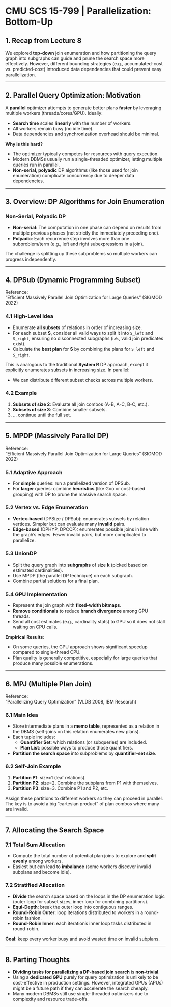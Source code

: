 # CMU SCS 15-799 | Parallelization: Bottom-Up

## 1. Recap from Lecture 8

We explored **top-down** join enumeration and how partitioning the query graph into subgraphs can guide and prune the search space more effectively. However, different bounding strategies (e.g., accumulated-cost vs. predicted-cost) introduced data dependencies that could prevent easy parallelization.

---

## 2. Parallel Query Optimization: Motivation

A **parallel** optimizer attempts to generate better plans **faster** by leveraging multiple workers (threads/cores/GPU). Ideally:
- **Search time** scales **linearly** with the number of workers.
- All workers remain busy (no idle time).
- Data dependencies and synchronization overhead should be minimal.

**Why is this hard?**  
- The optimizer typically competes for resources with query execution.  
- Modern DBMSs usually run a single-threaded optimizer, letting multiple queries run in parallel.  
- **Non-serial, polyadic** DP algorithms (like those used for join enumeration) complicate concurrency due to deeper data dependencies.

---

## 3. Overview: DP Algorithms for Join Enumeration

### Non-Serial, Polyadic DP
- **Non-serial**: The computation in one phase can depend on results from multiple previous phases (not strictly the immediately preceding one).  
- **Polyadic**: Each recurrence step involves more than one subproblem/term (e.g., left and right subexpressions in a join).

The challenge is splitting up these subproblems so multiple workers can progress independently.

---

## 4. DPSub (Dynamic Programming Subset)

Reference:  
“Efficient Massively Parallel Join Optimization for Large Queries” (SIGMOD 2022)

### 4.1 High-Level Idea
- Enumerate **all subsets** of relations in order of increasing size.
- For each subset **S**, consider all valid ways to split it into `S_left` and `S_right`, ensuring no disconnected subgraphs (i.e., valid join predicates exist).
- Calculate the **best plan** for **S** by combining the plans for `S_left` and `S_right`.

This is analogous to the traditional **System R** DP approach, except it explicitly enumerates subsets in increasing size. In parallel:
- We can distribute different subset checks across multiple workers.

### 4.2 Example
1. **Subsets of size 2**: Evaluate all join combos (A-B, A-C, B-C, etc.).  
2. **Subsets of size 3**: Combine smaller subsets.  
3. … continue until the full set.

---

## 5. MPDP (Massively Parallel DP)

Reference:  
“Efficient Massively Parallel Join Optimization for Large Queries” (SIGMOD 2022)

### 5.1 Adaptive Approach
- For **simple** queries: run a parallelized version of DPSub.  
- For **larger** queries: combine **heuristics** (like Goo or cost-based grouping) with DP to prune the massive search space.

### 5.2 Vertex vs. Edge Enumeration
- **Vertex-based** (DPSize / DPSub): enumerates subsets by relation vertices. Simpler but can evaluate many **invalid** pairs.  
- **Edge-based** (DPHYP, DPCCP): enumerates possible joins in line with the graph’s edges. Fewer invalid pairs, but more complicated to parallelize.

### 5.3 UnionDP
- Split the query graph into **subgraphs** of size **k** (picked based on estimated cardinalities).  
- Use MPDP (the parallel DP technique) on each subgraph.  
- Combine partial solutions for a final plan.

### 5.4 GPU Implementation
- Represent the join graph with **fixed-width bitmaps**.  
- **Remove conditionals** to reduce **branch divergence** among GPU threads.  
- Send all cost estimates (e.g., cardinality stats) to GPU so it does not stall waiting on CPU calls.

**Empirical Results**:
- On some queries, the GPU approach shows significant speedup compared to single-thread CPU.  
- Plan quality is generally competitive, especially for large queries that produce many possible enumerations.

---

## 6. MPJ (Multiple Plan Join)

Reference:  
“Parallelizing Query Optimization” (VLDB 2008, IBM Research)

### 6.1 Main Idea
- Store intermediate plans in a **memo table**, represented as a relation in the DBMS (self-joins on this relation enumerates new plans).  
- Each tuple includes:
  - **Quantifier Set**: which relations (or subqueries) are included.
  - **Plan List**: possible ways to produce those quantifiers.
- **Partition the search space** into subproblems by **quantifier-set size**.

### 6.2 Self-Join Example
1. **Partition P1**: size=1 (leaf relations).  
2. **Partition P2**: size=2. Combine the subplans from P1 with themselves.  
3. **Partition P3**: size=3. Combine P1 and P2, etc.  

Assign these partitions to different workers so they can proceed in parallel. The key is to avoid a big “cartesian product” of plan combos where many are invalid.

---

## 7. Allocating the Search Space

### 7.1 Total Sum Allocation
- Compute the total number of potential plan joins to explore and **split evenly** among workers.  
- Easiest but can lead to **imbalance** (some workers discover invalid subplans and become idle).

### 7.2 Stratified Allocation
- **Divide** the search space based on the loops in the DP enumeration logic (outer loop for subset sizes, inner loop for combining partitions).  
- **Equi-Depth**: break the outer loop into contiguous ranges.  
- **Round-Robin Outer**: loop iterations distributed to workers in a round-robin fashion.  
- **Round-Robin Inner**: each iteration’s inner loop tasks distributed in round-robin.

**Goal**: keep every worker busy and avoid wasted time on invalid subplans.

---

## 8. Parting Thoughts

- **Dividing tasks for parallelizing a DP-based join search** is **non-trivial**.  
- Using a **dedicated GPU** purely for query optimization is unlikely to be cost-effective in production settings. However, integrated GPUs (APUs) might be a future path if they can accelerate the search cheaply.  
- Many modern DBMSs still use single-threaded optimizers due to complexity and resource trade-offs.